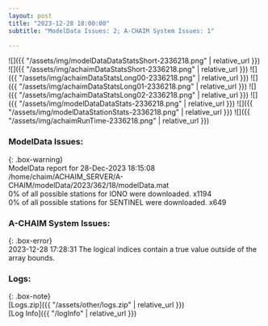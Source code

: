 ```yaml
---
layout: post
title: "2023-12-28 18:00:00"
subtitle: "ModelData Issues: 2; A-CHAIM System Issues: 1"

---
```


![]({{ "/assets/img/modelDataDataStatsShort-2336218.png" | relative_url }})
![]({{ "/assets/img/achaimDataStatsShort-2336218.png" | relative_url }})
![]({{ "/assets/img/achaimDataStatsLong00-2336218.png" | relative_url }})
![]({{ "/assets/img/achaimDataStatsLong01-2336218.png" | relative_url }})
![]({{ "/assets/img/achaimDataStatsLong02-2336218.png" | relative_url }})
![]({{ "/assets/img/modelDataDataStats-2336218.png" | relative_url }})
![]({{ "/assets/img/modelDataStationStats-2336218.png" | relative_url }})
![]({{ "/assets/img/achaimRunTime-2336218.png" | relative_url }})


### ModelData Issues:  
  
{: .box-warning}  
 ModelData report for 28-Dec-2023 18:15:08   
 /home/chaim/ACHAIM_SERVER/A-CHAIM/modelData/2023/362/18/modelData.mat   
 0% of all possible stations for IONO were downloaded. x1194   
 0% of all possible stations for SENTINEL were downloaded. x649   
  
### A-CHAIM System Issues:  
  
{: .box-error}  
2023-12-28 17:28:31 The logical indices contain a true value outside of the array bounds.  

### Logs:  
  
{: .box-note}  
[Logs.zip]({{ "/assets/other/logs.zip" | relative_url }})  
[Log Info]({{ "/logInfo" | relative_url }})  
